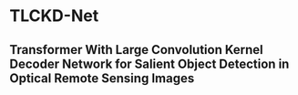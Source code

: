# TLCKD-Net
## Transformer With Large Convolution Kernel Decoder Network for Salient Object Detection in Optical Remote Sensing Images
